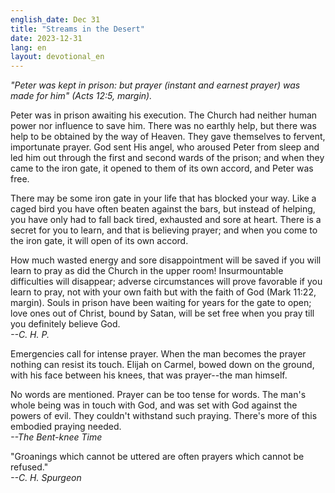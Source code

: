 ```yaml
---
english_date: Dec 31
title: "Streams in the Desert"
date: 2023-12-31
lang: en
layout: devotional_en
---
```





<p><em>"Peter was kept in prison: but prayer (instant and earnest prayer) was made for him" (Acts 12:5, margin).</em>

</p>

<p>Peter was in prison awaiting his execution. The Church had neither human power nor influence to save him. There was no earthly help, but there was help to be obtained by the way of Heaven. They gave themselves to fervent, importunate prayer. God sent His angel, who aroused Peter from sleep and led him out through the first and second wards of the prison; and when they came to the iron gate, it opened to them of its own accord, and Peter was free.

</p>

<p>There may be some iron gate in your life that has blocked your way. Like a caged bird you have often beaten against the bars, but instead of helping, you have only had to fall back tired, exhausted and sore at heart. There is a secret for you to learn, and that is believing prayer; and when you come to the iron gate, it will open of its own accord.

</p>

<p>How much wasted energy and sore disappointment will be saved if you will learn to pray as did the Church in the upper room! Insurmountable difficulties will disappear; adverse circumstances will prove favorable if you learn to pray, not with your own faith but with the faith of God (Mark 11:22, margin). Souls in prison have been waiting for years for the gate to open; love ones out of Christ, bound by Satan, will be set free when you pray till you definitely believe God.<br/> <em>--C. H. P.</em>

</p>

<p>Emergencies call for intense prayer. When the man becomes the prayer nothing can resist its touch. Elijah on Carmel, bowed down on the ground, with his face between his knees, that was prayer--the man himself.

</p>

<p>No words are mentioned. Prayer can be too tense for words. The man's whole being was in touch with God, and was set with God against the powers of evil. They couldn't withstand such praying. There's more of this embodied praying needed.<br/> <em>--The Bent-knee Time</em>

</p>

<p>"Groanings which cannot be uttered are often prayers which cannot be refused."<br/> <em>--C. H. Spurgeon</em>

</p>

<p></p>